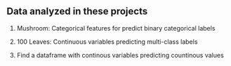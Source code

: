 ## Data analyzed in these projects

1.	Mushroom: Categorical features for predict binary categorical labels

2.	100 Leaves: Continuous variables predicting multi-class labels

3.	Find a dataframe with continous variables predicting countinous values

